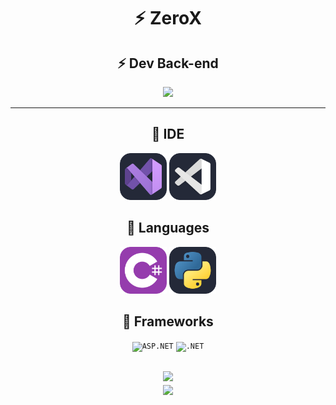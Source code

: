 <div align="center">
<h1>⚡ <b>ZeroX</b></h1>
<h2>⚡ <b>Dev Back-end</b></h2>
</div>
<div align="center">
  <a href="https://git.io/typing-svg">
    <img src="https://readme-typing-svg.herokuapp.com/?lines=Csharp,+Lua,+Python,+HTML,+et+CSS&center=true&size=20&color=blue" height="100">
  </a>
</div>

---
<div align="center">
<h2>🔨 <b>IDE</b></h2>
<p>
    <code><img title="Visual Studio" height="75" src="https://github.com/tandpfun/skill-icons/blob/main/icons/VisualStudio-Dark.svg"></code>
    <code><img title="Visual Studio Code" height="75" src="https://github.com/tandpfun/skill-icons/blob/main/icons/VSCode-Dark.svg"></code>
</p>
<h2>👷 <b>Languages</b></h2>
<p>
  <code><img title="CSharp" height="75" src="https://github.com/tandpfun/skill-icons/blob/main/icons/CS.svg"></code>
  <code><img titile ="Python" height="75" src="https://github.com/tandpfun/skill-icons/blob/main/icons/Python-Dark.svg"></code>
</p>
  <p>
    <h2>🚧 <b>Frameworks</b></h2>
    <code><img title="ASP.NET" height="75" src="https://imgs.search.brave.com/Udh_mjsh_69F1CRQc96A5zMp3N_dbUvHcfs5X3YKsfo/rs:fit:860:0:0:0/g:ce/aHR0cHM6Ly9naXRo/dWIuY29tL2NhbXB1/c01WUC9kb3RuZXRM/b2dvUGFjay9yYXcv/bWFpbi8uc2FtcGxl/cy9hc3AtZG90bmV0/LXdoaXRlLnBuZw"></code>
    <code><img title=".NET" height="75" src="https://imgs.search.brave.com/2ZTh5-7i6kL1iPuI2MVM9uP5NftcXs7-Vu_1J-_qZfg/rs:fit:860:0:0:0/g:ce/aHR0cHM6Ly93d3cu/dmVjdG9ybG9nby56/b25lL2xvZ29zL2Rv/dG5ldC9kb3RuZXQt/dGlsZS5zdmc"></code>
  </p>
  <br>
  <a href="https://github.com/zerox-hue"><img width="70%" src="https://github-readme-stats.vercel.app/api?username=zerox-hue&theme=radical&title_color=3455eb"></a>
  <br>
  <img height=150 align="center" src="https://my-stats-43gk.vercel.app/api/top-langs/?username=zerox-hue&hide=html,scss,css&langs_count=4&layout=compact&theme=radical&card_width=150"/>
</div>


